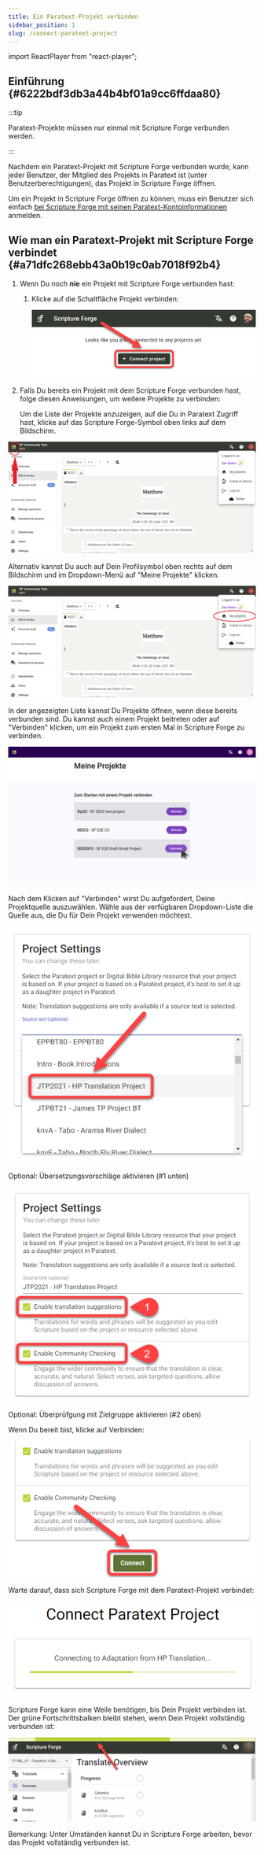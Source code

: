 ```yaml
---
title: Ein Paratext-Projekt verbinden
sidebar_position: 1
slug: /connect-paratext-project
---
```


import ReactPlayer from "react-player";

## Einführung {#6222bdf3db3a44b4bf01a9cc6ffdaa80}

:::tip

Paratext-Projekte müssen nur einmal mit Scripture Forge verbunden werden.

:::

Nachdem ein Paratext-Projekt mit Scripture Forge verbunden wurde, kann jeder Benutzer, der Mitglied des Projekts in Paratext ist (unter Benutzerberechtigungen), das Projekt in Scripture Forge öffnen.


Um ein Projekt in Scripture Forge öffnen zu können, muss ein Benutzer sich einfach [bei Scripture Forge mit seinen Paratext-Kontoinformationen](/log-in) anmelden.

<div class="player-wrapper"><ReactPlayer controls url="https://youtu.be/exEJxc19Zm4" /></div>

## Wie man ein Paratext-Projekt mit Scripture Forge verbindet {#a71dfc268ebb43a0b19c0ab7018f92b4}

1. Wenn Du noch **nie** ein Projekt mit Scripture Forge verbunden hast:
    1. Klicke auf die Schaltfläche Projekt verbinden:

        ![](./268421786.png)

2. Falls Du bereits ein Projekt mit dem Scripture Forge verbunden hast, folge diesen Anweisungen, um weitere Projekte zu verbinden:

    Um die Liste der Projekte anzuzeigen, auf die Du in Paratext Zugriff hast, klicke auf das Scripture Forge-Symbol oben links auf dem Bildschirm.

![](./2112594915.png)


Alternativ kannst Du auch auf Dein Profilsymbol oben rechts auf dem Bildschirm und im Dropdown-Menü auf "Meine Projekte" klicken.


![](./1201536679.png)


In der angezeigten Liste kannst Du Projekte öffnen, wenn diese bereits verbunden sind. Du kannst auch einem Projekt beitreten oder auf "Verbinden" klicken, um ein Projekt zum ersten Mal in Scripture Forge zu verbinden.


![](./my_projects.png)


Nach dem Klicken auf "Verbinden" wirst Du aufgefordert, Deine Projektquelle auszuwählen. Wähle aus der verfügbaren Dropdown-Liste die Quelle aus, die Du für Dein Projekt verwenden möchtest.


![](./1628956354.png)

Optional: Übersetzungsvorschläge aktivieren (#1 unten)

![](./440460267.png)

Optional: Überprüfgung mit Zielgruppe aktivieren (#2 oben)

Wenn Du bereit bist, klicke auf Verbinden:

![](./210173750.png)

Warte darauf, dass sich Scripture Forge mit dem Paratext-Projekt verbindet:

![](./1421415415.png)

Scripture Forge kann eine Weile benötigen, bis Dein Projekt verbinden ist. Der grüne Fortschrittsbalken bleibt stehen, wenn Dein Projekt vollständig verbunden ist:

![](./672841105.png)


Bemerkung: Unter Umständen kannst Du in Scripture Forge arbeiten, bevor das Projekt vollständig verbunden ist.

